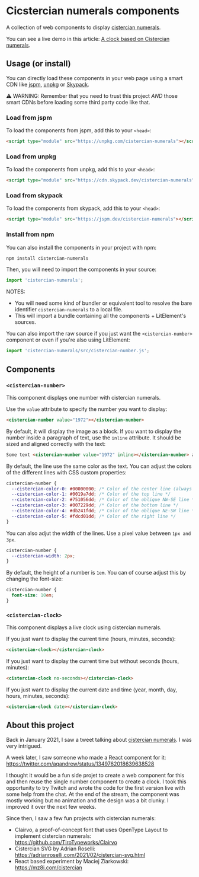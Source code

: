 # Cicstercian numerals components

A collection of web components to display [cistercian numerals](https://en.wikipedia.org/wiki/Cistercian_numerals).

You can see a live demo in this article: [A clock based on Cistercian numerals](https://www.hsablonniere.com/a-clock-based-on-cistercian-numerals--hptit8/).

## Usage (or install)

You can directly load these components in your web page using a smart CDN like [jspm](https://jspm.org/), [unpkg](https://unpkg.com/) or [Skypack](https://www.skypack.dev/).

⚠️ WARNING: Remember that you need to trust this project *AND* those smart CDNs before loading some third party code like that.

### Load from jspm

To load the components from jspm, add this to your `<head>`:

```html
<script type="module" src="https://unpkg.com/cistercian-numerals"></script>
```

### Load from unpkg

To load the components from unpkg, add this to your `<head>`:

```html
<script type="module" src="https://cdn.skypack.dev/cistercian-numerals"></script>
```

### Load from skypack

To load the components from skypack, add this to your `<head>`:

```html
<script type="module" src="https://jspm.dev/cistercian-numerals"></script>
```

### Install from npm

You can also install the components in your project with npm:

```bash
npm install cistercian-numerals
```

Then, you will need to import the components in your source:

```js
import 'cistercian-numerals';
```

NOTES:

* You will need some kind of bundler or equivalent tool to resolve the bare identifier `cistercian-numerals` to a local file.
* This will import a bundle containing all the components + LitElement's sources.

You can also import the raw source if you just want the `<cistercian-number>` component or even if you're also using LitElement:

```js
import 'cistercian-numerals/src/cistercian-number.js';
```

## Components

### `<cistercian-number>`

This component displays one number with cistercian numerals.

Use the `value` attribute to specify the number you want to display:

```html
<cistercian-number value="1972"></cistercian-number>
```

By default, it will display the image as a block.
If you want to display the number inside a paragraph of text, use the `inline` attribute. It should be sized and aligned correctly with the text:

```html
Some text <cistercian-number value="1972" inline></cistercian-number> around the number.
```

By default, the line use the same color as the text.
You can adjust the colors of the different lines with CSS custom properties:

```css
cistercian-number {
  --cistercian-color-0: #00000000; /* Color of the center line (always displayed) */
  --cistercian-color-1: #0019a7dd; /* Color of the top line */
  --cistercian-color-2: #751056dd; /* Color of the oblique NW-SE line */
  --cistercian-color-3: #007229dd; /* Color of the bottom line */
  --cistercian-color-4: #db241fdd; /* Color of the oblique NE-SW line */
  --cistercian-color-5: #fdcd01dd; /* Color of the right line */
}
```

You can also adjut the width of the lines.
Use a pixel value between `1px and 3px`.

```css
cistercian-number {
  --cistercian-width: 2px;
}
```

By default, the height of a number is `1em`.
You can of course adjust this by changing the font-size:

```css
cistercian-number {
  font-size: 10em;
}
```

### `<cistercian-clock>`

This component displays a live clock using cistercian numerals.

If you just want to display the current time (hours, minutes, seconds):

```html
<cistercian-clock></cistercian-clock>
```

If you just want to display the current time but without seconds (hours, minutes):

```html
<cistercian-clock no-seconds></cistercian-clock>
```

If you just want to display the current date and time (year, month, day, hours, minutes, seconds):

```html
<cistercian-clock date></cistercian-clock>
```

## About this project

Back in January 2021, I saw a tweet talking about [cistercian numerals](https://en.wikipedia.org/wiki/Cistercian_numerals).
I was very intrigued.

A week later, I saw someone who made a React component for it: https://twitter.com/aqandrew/status/1349762018639638528

I thought it would be a fun side projet to create a web component for this and then reuse the single number component to create a clock.
I took this opportunity to try Twitch and wrote the code for the first version live with some help from the chat.
At the end of the stream, the component was mostly working but no animation and the design was a bit clunky.
I improved it over the next few weeks.

Since then, I saw a few fun projects with cistercian numerals:

* Clairvo, a proof-of-concept font that uses OpenType Layout to implement cistercian numerals: https://github.com/TiroTypeworks/Clairvo
* Cistercian SVG by Adrian Roselli: https://adrianroselli.com/2021/02/cistercian-svg.html
* React based experiment by Maciej Ziarkowski: https://mz8i.com/cistercian
